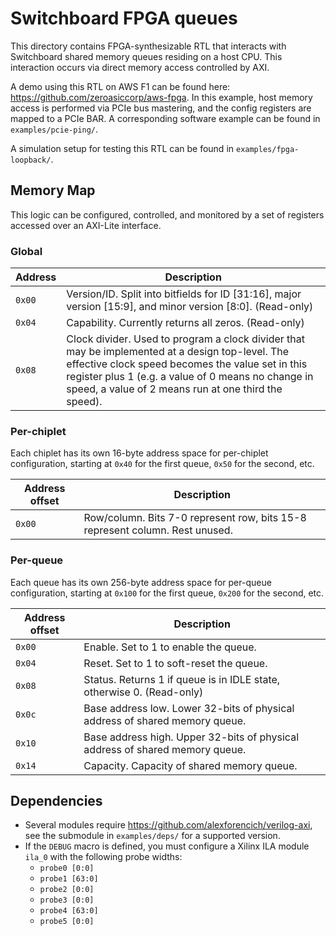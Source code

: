 # Switchboard FPGA queues

This directory contains FPGA-synthesizable RTL that interacts with Switchboard
shared memory queues residing on a host CPU. This interaction occurs via direct
memory access controlled by AXI.

A demo using this RTL on AWS F1 can be found here:
https://github.com/zeroasiccorp/aws-fpga. In this example, host memory access is
performed via PCIe bus mastering, and the config registers are mapped to a PCIe
BAR. A corresponding software example can be found in `examples/pcie-ping/`.

A simulation setup for testing this RTL can be found in `examples/fpga-loopback/`.

## Memory Map

This logic can be configured, controlled, and monitored by a set of registers
accessed over an AXI-Lite interface.

### Global

| **Address** | **Description** |
|-------------|-----------------|
| `0x00`       | Version/ID. Split into bitfields for ID [31:16], major version [15:9], and minor version [8:0]. (Read-only) |
| `0x04`       | Capability. Currently returns all zeros. (Read-only) |
| `0x08`       | Clock divider. Used to program a clock divider that may be implemented at a design top-level. The effective clock speed becomes the value set in this register plus 1 (e.g. a value of 0 means no change in speed, a value of 2 means run at one third the speed). |

### Per-chiplet

Each chiplet has its own 16-byte address space for per-chiplet configuration,
starting at `0x40` for the first queue, `0x50` for the second, etc.

| **Address offset** | **Description** |
|--------------------|-----------------|
| `0x00`             | Row/column. Bits 7-0 represent row, bits 15-8 represent column. Rest unused. |

### Per-queue

Each queue has its own 256-byte address space for per-queue configuration,
starting at `0x100` for the first queue, `0x200` for the second, etc.

| **Address offset** | **Description** |
|--------------------|-----------------|
| `0x00`             | Enable. Set to 1 to enable the queue. |
| `0x04`             | Reset. Set to 1 to soft-reset the queue. |
| `0x08`             | Status. Returns 1 if queue is in IDLE state, otherwise 0. (Read-only) |
| `0x0c`             | Base address low. Lower 32-bits of physical address of shared memory queue. |
| `0x10`             | Base address high. Upper 32-bits of physical address of shared memory queue. |
| `0x14`             | Capacity. Capacity of shared memory queue. |

## Dependencies

- Several modules require https://github.com/alexforencich/verilog-axi, see the submodule in `examples/deps/` for a supported version.
- If the `DEBUG` macro is defined, you must configure a Xilinx ILA module `ila_0` with the following probe widths:
    - `probe0 [0:0]`
    - `probe1 [63:0]`
    - `probe2 [0:0]`
    - `probe3 [0:0]`
    - `probe4 [63:0]`
    - `probe5 [0:0]`
